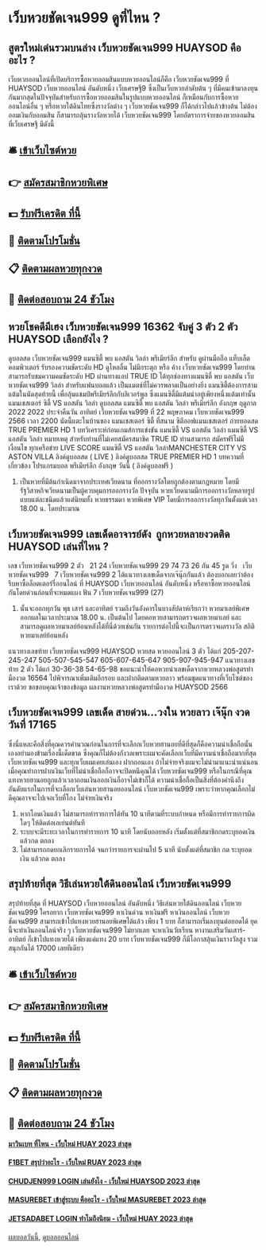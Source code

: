 # เว็บหวยชัดเจน999 ดูที่ไหน ?
## สูตรใหม่เด่นรวมบนล่าง เว็บหวยชัดเจน999 HUAYSOD คืออะไร ?
เว็บหวยออนไลน์ที่เปิดบริการซื้อหวยออมสินแบบหวยออนไลน์ก็คือ เว็บหวยชัดเจน999 ที่ HUAYSOD เว็บหวยออนไลน์ อันดับหนึ่ง เว็บเศรษฐี9 ซึ่งเป็นเว็บหวยลำดับต้น ๆ ที่มีคนเข้ามาลงทุนกันมากสุดในปัจจุบันสำหรับการซื้อหวยออมสินในรูปแบบหวยออนไลน์ ก็เหมือนกับการซื้อหวยออนไลน์อื่น ๆ หรือหวยใต้ดินไทยซึ่งรางวัลต่าง ๆ เว็บหวยชัดเจน999 ก็ได้กล่าวไปแล้วข้างต้น ไม่ต้องออมเงินกับออมสิน ก็สามารถลุ้นรางวัลหวยได้ เว็บหวยชัดเจน999 โดยอัตราการจ่ายของหวยออมสินที่เว็บเศรษฐี มีดังนี้

## 🛎 [เข้าเว็บไซต์หวย](https://bit.ly/3BG5bNw)
## 👉 [สมัครสมาชิกหวยพิเศษ](https://bit.ly/3BG5bNw)
## 💵 [รับฟรีเครดิต ที่นี้](https://bit.ly/3C3mvgS)
## 👑 [ติดตามโปรโมชั่น](https://bit.ly/3C3mvgS)
## 📋 [ติดตามผลหวยทุกงวด](https://bit.ly/3C3mvgS)
## 📱 [ติดต่อสอบถาม 24 ชัวโมง](https://bit.ly/3C3mvgS)

## หวยโชคดีมีเฮง เว็บหวยชัดเจน999 16362 จับคู่ 3 ตัว 2 ตัว HUAYSOD เลือกยังไง ?
ดูบอลสด เว็บหวยชัดเจน999 แมนซิตี้ พบ แอสตัน วิลล่า พรีเมียร์ลีก สำหรับ ดูผ่านมือถือ แท็บเล็ต คอมพิวเตอร์ รับรองความชัดระดับ HD ดูไหลลื่น ไม่มีกระตุก หรือ ค้าง เว็บหวยชัดเจน999 โดยท่านสามารถรับชมความคมชัดระดับ HD ผ่านทางแอป TRUE ID ได้ทุกช่องทางแมนซิตี้ พบ แอสตัน เว็บหวยชัดเจน999 วิลล่า สำหรับแฟนบอลแล้ว เป็นแมตช์ที่ไม่ควรพลาดเป็นอย่างยิ่ง แมนซิตี้ต้องการสามแต้มในนัดสุดท้ายนี้ เพื่อลุ้นแชมป์พรีเมียร์ลีกกับลิเวอร์พูล ซึ่งแมนซิตี้มีแต้มนำอยู่เพียงหนึ่งแต้มเท่านั้น
แมนเชสเตอร์ ซิตี้ VS แอสตัน วิลล่า
ดูบอลสด แมนซิตี้ พบ แอสตัน วิลล่า พรีเมียร์ลีก อังกฤษ ฤดูกาล 2022 2022 ประจำคืนวัน อาทิตย์ เว็บหวยชัดเจน999 ที่ 22 พฤษภาคม เว็บหวยชัดเจน999 2566 เวลา 2200 นัดนี้แตะในบ้านของ แมนเชสเตอร์ ซิตี้ ที่สนาม ซิตีออฟแมนเชสเตอร์ ถ่ายทอดสด TRUE PREMIER HD 1
บทวิเคราะห์ก่อนเกมส์การแข่งขัน แมนซิตี้ VS แอสตัน วิลล่า
แมนซิตี้ VS แอสตัน วิลล่า
หมายเหตุ สำหรับท่านที่ไม่เคยสมัครสมาชิค TRUE ID ท่านสามารถ สมัครฟรีไม่มีเงื่อนไข ทุกเครือข่าย
LIVE SCORE แมนซิตี้ VS แอสตัน วิลล่าMANCHESTER CITY VS ASTON VILLA
ลิงค์ดูบอลสด ( LIVE )
 ลิงค์ดูบอลสด 
 TRUE PREMIER HD 1 
บทความที่เกี่ยวข้อง
โปรแกรมบอล พรีเมียร์ลีก อังกฤษ วันนี้ ( ลิงค์ดูบอลฟรี )
1. เป็นหวยที่มีต้นกำเนิดมาจากประเทศเวียดนาม ที่ออกรางวัลโดยถูกต้องตามกฎหมาย โดยมีรัฐวิสาหกิจเวียดนามเป็นผู้ควบคุมการออกรางวัล ปัจจุบัน หวยเวียดนามมีการออกรางวัลหลายรูปแบบแต่ละชนิดแล้วแต่นิยมทั้ง หวยธรรมดา หวยพิเศษ VIP โดยมีการออกรางวัลทุกวันตั้งแต่เวลา 18.00 น. โดยประมาณ

## เว็บหวยชัดเจน999 เลขเด็ดอาจารย์ดัง  ถูกหวยหลายงวดติด HUAYSOD เล่นที่ไหน ?
เลข เว็บหวยชัดเจน999 2 ตัว   21 24 เว็บหวยชัดเจน999 29 74 73 26
กัน 45
รูด วิ่ง   เว็บหวยชัดเจน999   7 เว็บหวยชัดเจน999 2
ได้แนวทางเลขเด็ดจากเจ๊นุ๊กกันแล้ว ต้องบอกเลยว่าต้องรีบหาซื้อล็อตเตอร์รี่ออนไลน์ ที่ HUAYSOD เว็บหวยออนไลน์ อันดับหนึ่ง หรือหาซื้อหวยออนไลน์ กันโดยด่วนก่อนที่จะหมดแผง
ฟัน 7 เว็บหวยชัดเจน999 (27)
1. นั้นจะออกทุกวัน พุธ เสาร์ และอาทิตย์ รวมถึงวันอังคารในบางสัปดาห์เรียกว่า หวยมาเลย์พิเศษ ออกผลในเวลาประมาณ 18.00 น. เป็นต้นไป โดยคอหวยสามารถตรวจผลหวยมาเลย์ และสามารถดูผลหวยมาเลย์ย้อนหลังได้ที่นี่ด้วยเช่นกัน รายการต่อไปนี้จะเป็นการตรวจผลรางวัล สถิติหวยมาเลย์ย้อนหลัง

แนวทางเลขท้าย เว็บหวยชัดเจน999 HUAYSOD หวยสด หวยออนไลน์ 3 ตัว ได้แก่
205-207-245-247
505-507-545-547
605-607-645-647
905-907-945-947
แนวทางเลขท้าย 2 ตัว ได้แก่
30-36-38
54-65-98
ขอแนะนำให้คอหวยนำเลขเด็ดจากหวยหลวงพ่อสูตรทำมืองวด 16564 ไปพิจารณาเพิ่มเติมอีกรอบ และฝากติดตามหวยลาว พร้อมชุดแนวทางที่เว็บไซต์ของเราด้วย
ขอขอบคุณเจ้าของข้อมูล
ผลงานหวยหลวงพ่อสูตรทำมืองวด HUAYSOD 2566

## เว็บหวยชัดเจน999 เลขเด็ด สายด่วน…วงใน หวยลาว เจ๊นุ๊ก งวดวันที่ 17165
ซึ่งนี่แหละคือสิ่งที่คุณควรคำนวณก่อนในการที่จะเลือกเว็บหวยฮานอยที่ดีที่สุดก็คือความน่าเชื่อถือนั้นเองอย่ามองข้ามเรื่องนี้เด็ดขาด
ซึ่งคุณก็ไม่ต้องกังวลเพราะผมจะคัดเลือกเว็บที่มีความน่าเชื่อถือมากที่สุด เว็บหวยชัดเจน999 และทุกเว็บผมเคยเล่นเอง ฝากถอนเอง ถ้าไม่จ่ายจริงผมจะไม่นำมาแนะนำแน่นอน
เมื่อคุณทำการฝากเงินเว็บที่ไม่น่าเชื่อถือก็อาจจะปิดหนีคุณได้ เว็บหวยชัดเจน999 หรือในกรณีที่คุณแทงหวยฮานอยถูกแล้วเวลาถอนเงินออกเงินก็อาจไม่เข้าก็ได้
ความน่าเชื่อถือเป็นสิ่งที่ต้องคำนึงถึงอันดับแรกในการที่จะเลือกเว็บเล่นหวยฮานอยออนไลน์ เว็บหวยชัดเจน999 เพราะว่าหากคุณเลือกไม่ดีคุณอาจจะไปเจอเว็บที่โกง ไม่จ่ายเงินจริง
1. หากโอนเงินแล้ว ไม่สามารถทำรายการได้ทัน 10 นาทีตามที่ระบบกำหนด หรือมีการทำรายการผิดใดๆ ให้ติดต่อเอเย่นต์ทันที
2. ระบบจะมีระยะเวลาในการทำรายการ 10 นาที โดยนับถอยหลัง เริ่มตั้งแต่ที่สมาชิกกดระบุยอดเงิน แล้วกด ตกลง
3. ไม่สามารถกดยกเลิกรายการได้ จนกว่ารายการจะผ่านไป 5 นาที นับตั้งแต่ที่สมาชิก กด ระบุยอดเงิน แล้วกด ตกลง

## สรุปท้ายที่สุด วิธีเล่นหวยใต้ดินออนไลน์ เว็บหวยชัดเจน999
สรุปท้ายที่สุด ที่ HUAYSOD เว็บหวยออนไลน์ อันดับหนึ่ง วิธีเล่นหวยใต้ดินออนไลน์ เว็บหวยชัดเจน999 ใครอยาก เว็บหวยชัดเจน999 หาเงินด่วน หาเงินฟรี หาเงินออนไลน์ เว็บหวยชัดเจน999 สามารถเข้าไปแทงหวยฮานอยพิเศษได้แล้ว เพียง 1 บาท ก็สามารถเริ่มลงทุนต่อยอดได้ ยุคนี้จะทำเงินออนไลน์จริง ๆ เว็บหวยชัดเจน999 ไม่ยากเลย จะหาเงินวัยเรียน หางานเสริมวันเสาร์-อาทิตย์ ก็เข้าไปแทงหวยได้ เพียงแค่แทง 20 บาท เว็บหวยชัดเจน999 ก็มีโอกาสลุ้นเงินรางวัลสูง รวมสนุกกันได้ 17000 เลยทีเดียว

## 🛎 [เข้าเว็บไซต์หวย](https://bit.ly/3BG5bNw)
## 👉 [สมัครสมาชิกหวยพิเศษ](https://bit.ly/3BG5bNw)
## 💵 [รับฟรีเครดิต ที่นี้](https://bit.ly/3C3mvgS)
## 👑 [ติดตามโปรโมชั่น](https://bit.ly/3C3mvgS)
## 📋 [ติดตามผลหวยทุกงวด](https://bit.ly/3C3mvgS)
## 📱 [ติดต่อสอบถาม 24 ชัวโมง](https://bit.ly/3C3mvgS)

#### [มาวินเบท ที่ไหน - เว็บใหม่ HUAY 2023 ล่าสุด](https://atom.io/themes/มาวินเบท%20ที่ไหน%20-%20เว็บใหม่%20huay%202023%20ล่าสุด)
#### [F1BET สรุปว่าอะไร - เว็บใหม่ RUAY 2023 ล่าสุด](https://atom.io/themes/f1bet%20สรุปว่าอะไร%20-%20เว็บใหม่%20ruay%202023%20ล่าสุด)
#### [CHUDJEN999 LOGIN เล่นยังไง - เว็บใหม่ HUAYSOD 2023 ล่าสุด](https://atom.io/themes/chudjen999%20login%20เล่นยังไง%20-%20เว็บใหม่%20huaysod%202023%20ล่าสุด)
#### [MASUREBET เข้าสู่ระบบ คืออะไร - เว็บใหม่ MASUREBET 2023 ล่าสุด](https://atom.io/themes/masurebet%20เข้าสู่ระบบ%20คืออะไร%20-%20เว็บใหม่%20masurebet%202023%20ล่าสุด)
#### [JETSADABET LOGIN ทำไมถึงนิยม - เว็บใหม่ HUAY 2023 ล่าสุด](https://atom.io/themes/jetsadabet%20login%20ทำไมถึงนิยม%20-%20เว็บใหม่%20huay%202023%20ล่าสุด)

[ผลบอลวันนี้](https://siamsport.tv "ผลบอลวันนี้"), [ดูบอลออนไลน์](https://siamsport.tv/ดูบอลสด "ดูบอลออนไลน์")